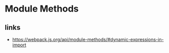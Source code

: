 # Module Methods

## links

- https://webpack.js.org/api/module-methods/#dynamic-expressions-in-import
